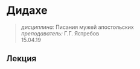 # Дидахе
> _дисциплина:_ Писания мужей апостольских  
> _преподаватель:_ Г.Г. Ястребов  
> 15.04.19  

## Лекция

